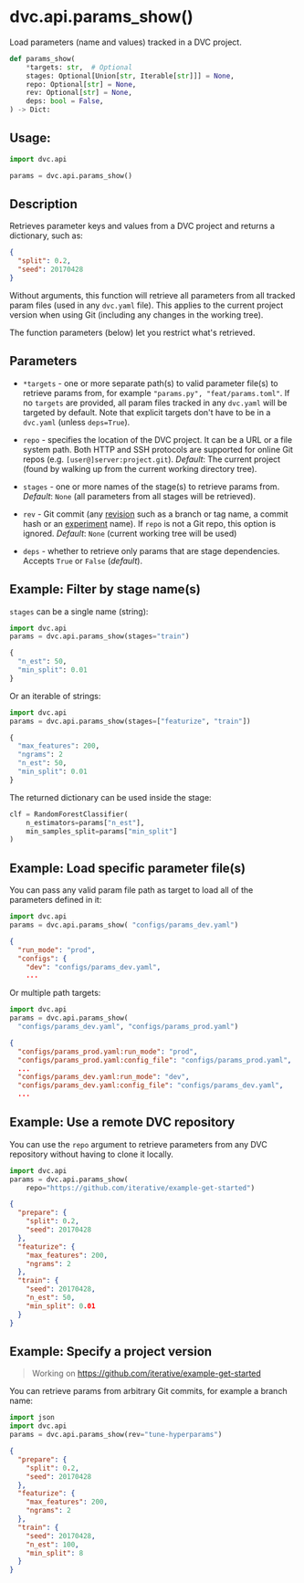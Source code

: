# dvc.api.params_show()

Load <abbr>parameters</abbr> (name and values) tracked in a <abbr>DVC
project</abbr>.

```py
def params_show(
    *targets: str,  # Optional
    stages: Optional[Union[str, Iterable[str]]] = None,
    repo: Optional[str] = None,
    rev: Optional[str] = None,
    deps: bool = False,
) -> Dict:
```

## Usage:

```py
import dvc.api

params = dvc.api.params_show()
```

## Description

Retrieves <abbr>parameter</abbr> keys and values from a <abbr>DVC project</abbr>
and returns a dictionary, such as:

```json
{
  "split": 0.2,
  "seed": 20170428
}
```

Without arguments, this function will retrieve all parameters from all tracked
param files (used in any `dvc.yaml` file). This applies to the current project
version when using Git (including any changes in the working tree).

The function parameters (below) let you restrict what's retrieved.

## Parameters

- `*targets` - one or more separate path(s) to valid parameter file(s) to
  retrieve params from, for example `"params.py", "feat/params.toml"`. If no
  `targets` are provided, all param files tracked in any `dvc.yaml` will be
  targeted by default. Note that explicit targets don't have to be in a
  `dvc.yaml` (unless `deps=True`).

- `repo` - specifies the location of the DVC project. It can be a URL or a file
  system path. Both HTTP and SSH protocols are supported for online Git repos
  (e.g. `[user@]server:project.git`). _Default_: The current project (found by
  walking up from the current working directory tree).

- `stages` - one or more names of the stage(s) to retrieve params from.
  _Default_: `None` (all parameters from all stages will be retrieved).

- `rev` - Git commit (any [revision](https://git-scm.com/docs/revisions) such as
  a branch or tag name, a commit hash or an
  [experiment](/doc/command-reference/exp) name). If `repo` is not a Git repo,
  this option is ignored. _Default_: `None` (current working tree will be used)

- `deps` - whether to retrieve only params that are stage dependencies. Accepts
  `True` or `False` (_default_).

## Example: Filter by stage name(s)

`stages` can be a single name (string):

```py
import dvc.api
params = dvc.api.params_show(stages="train")
```

```py
{
  "n_est": 50,
  "min_split": 0.01
}
```

Or an iterable of strings:

```py
import dvc.api
params = dvc.api.params_show(stages=["featurize", "train"])
```

```py
{
  "max_features": 200,
  "ngrams": 2
  "n_est": 50,
  "min_split": 0.01
}
```

The returned dictionary can be used inside the stage:

```py
clf = RandomForestClassifier(
    n_estimators=params["n_est"],
    min_samples_split=params["min_split"]
)
```

## Example: Load specific parameter file(s)

You can pass any valid param file path as target to load all of the parameters
defined in it:

```py
import dvc.api
params = dvc.api.params_show( "configs/params_dev.yaml")
```

```json
{
  "run_mode": "prod",
  "configs": {
    "dev": "configs/params_dev.yaml",
    ...
```

Or multiple path targets:

```py
import dvc.api
params = dvc.api.params_show(
  "configs/params_dev.yaml", "configs/params_prod.yaml")
```

```json
{
  "configs/params_prod.yaml:run_mode": "prod",
  "configs/params_prod.yaml:config_file": "configs/params_prod.yaml",
  ...
  "configs/params_dev.yaml:run_mode": "dev",
  "configs/params_dev.yaml:config_file": "configs/params_dev.yaml",
  ...
```

## Example: Use a remote DVC repository

You can use the `repo` argument to retrieve parameters from any <abbr>DVC
repository</abbr> without having to clone it locally.

```py
import dvc.api
params = dvc.api.params_show(
    repo="https://github.com/iterative/example-get-started")
```

```json
{
  "prepare": {
    "split": 0.2,
    "seed": 20170428
  },
  "featurize": {
    "max_features": 200,
    "ngrams": 2
  },
  "train": {
    "seed": 20170428,
    "n_est": 50,
    "min_split": 0.01
  }
}
```

## Example: Specify a project version

> Working on https://github.com/iterative/example-get-started

You can retrieve params from arbitrary Git commits, for example a branch name:

```py
import json
import dvc.api
params = dvc.api.params_show(rev="tune-hyperparams")
```

```json
{
  "prepare": {
    "split": 0.2,
    "seed": 20170428
  },
  "featurize": {
    "max_features": 200,
    "ngrams": 2
  },
  "train": {
    "seed": 20170428,
    "n_est": 100,
    "min_split": 8
  }
}
```
